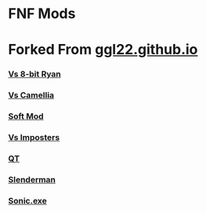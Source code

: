# FNF Mods
# Forked From [ggl22.github.io](https://ggl22.github.io)
###
### [Vs 8-bit Ryan](https://twastinfg.github.io/FNF-Online-23/8bitryan) 
### [Vs Camellia](https://twastinfg.github.io/FNf-Online-23/camellia)
### [Soft Mod](https://twastinfg.github.io/FNF-Online-23/fnf-soft)     
### [Vs Imposters](https://twastinfg.github.io/FNF-Online-23/impostor-v3)
### [QT](https://twastinfg.github.io/FNF-Online-23/qt)
### [Slenderman](https://twastinfg.github.io/FNF-Online-23/slenderman)
### [Sonic.exe](https://twastinfg.github.io/FNF-Online-23/sonic-exe)
